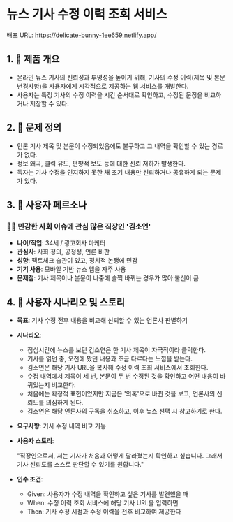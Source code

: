 # 뉴스 기사 수정 이력 조회 서비스
배포 URL: https://delicate-bunny-1ee659.netlify.app/

## 1. 🧭 제품 개요
- 온라인 뉴스 기사의 신뢰성과 투명성을 높이기 위해, 기사의 수정 이력(제목 및 본문 변경사항)을 사용자에게 시각적으로 제공하는 웹 서비스를 개발한다.
- 사용자는 특정 기사의 수정 이력을 시간 순서대로 확인하고, 수정된 문장을 비교하거나 저장할 수 있다.

## 2. 🎯 문제 정의
- 언론 기사 제목 및 본문이 수정되었음에도 불구하고 그 내역을 확인할 수 있는 경로가 없다.
- 정보 왜곡, 클릭 유도, 편향적 보도 등에 대한 신뢰 저하가 발생한다.
- 독자는 기사 수정을 인지하지 못한 채 초기 내용만 신뢰하거나 공유하게 되는 문제가 있다.

## 3. 👥 사용자 페르소나

### 🧑‍💼 민감한 사회 이슈에 관심 많은 직장인 '김소연'

- **나이/직업**: 34세 / 광고회사 마케터
- **관심사**: 사회 정의, 공정성, 언론 비판
- **성향**: 팩트체크 습관이 있고, 정치적 논쟁에 민감
- **기기 사용**: 모바일 기반 뉴스 앱을 자주 사용
- **문제점**: 기사 제목이나 본문이 나중에 슬쩍 바뀌는 경우가 많아 불신이 큼

## 4. 📝 사용자 시나리오 및 스토리
- **목표**: 기사 수정 전후 내용을 비교해 신뢰할 수 있는 언론사 판별하기

- **시나리오**:
    - 점심시간에 뉴스를 보던 김소연은 한 기사 제목이 자극적이라 클릭한다.
    - 기사를 읽던 중, 오전에 봤던 내용과 조금 다르다는 느낌을 받는다.
    - 김소연은 해당 기사 URL을 복사해 수정 이력 조회 서비스에서 조회한다.
    - 수정 내역에서 제목이 세 번, 본문이 두 번 수정된 것을 확인하고 어떤 내용이 바뀌었는지 비교한다.
    - 처음에는 확정적 표현이었지만 지금은 '의혹'으로 바뀐 것을 보고, 언론사의 신뢰도를 의심하게 된다.
    - 김소연은 해당 언론사의 구독을 취소하고, 이후 뉴스 선택 시 참고하기로 한다.

- **요구사항**: 기사 수정 내역 비교 기능
- **사용자 스토리**:
    
    "직장인으로서, 저는 기사가 처음과 어떻게 달라졌는지 확인하고 싶습니다. 그래서 기사 신뢰도를 스스로 판단할 수 있기를 원합니다."

- **인수 조건**:
    - Given: 사용자가 수정 내역을 확인하고 싶은 기사를 발견했을 때
    - When: 수정 이력 조회 서비스에 해당 기사 URL을 입력하면
    - Then: 기사 수정 시점과 수정 이력을 전후 비교하여 제공한다
